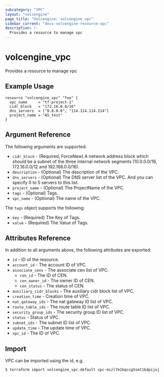 ```yaml
---
subcategory: "VPC"
layout: "volcengine"
page_title: "Volcengine: volcengine_vpc"
sidebar_current: "docs-volcengine-resource-vpc"
description: |-
  Provides a resource to manage vpc
---
```

# volcengine_vpc
Provides a resource to manage vpc
## Example Usage
```hcl
resource "volcengine_vpc" "foo" {
  vpc_name     = "tf-project-1"
  cidr_block   = "172.16.0.0/16"
  dns_servers  = ["8.8.8.8", "114.114.114.114"]
  project_name = "AS_test"
}
```
## Argument Reference
The following arguments are supported:
* `cidr_block` - (Required, ForceNew) A network address block which should be a subnet of the three internal network segments (10.0.0.0/16, 172.16.0.0/12 and 192.168.0.0/16).
* `description` - (Optional) The description of the VPC.
* `dns_servers` - (Optional) The DNS server list of the VPC. And you can specify 0 to 5 servers to this list.
* `project_name` - (Optional) The ProjectName of the VPC.
* `tags` - (Optional) Tags.
* `vpc_name` - (Optional) The name of the VPC.

The `tags` object supports the following:

* `key` - (Required) The Key of Tags.
* `value` - (Required) The Value of Tags.

## Attributes Reference
In addition to all arguments above, the following attributes are exported:
* `id` - ID of the resource.
* `account_id` - The account ID of VPC.
* `associate_cens` - The associate cen list of VPC.
    * `cen_id` - The ID of CEN.
    * `cen_owner_id` - The owner ID of CEN.
    * `cen_status` - The status of CEN.
* `auxiliary_cidr_blocks` - The auxiliary cidr block list of VPC.
* `creation_time` - Creation time of VPC.
* `nat_gateway_ids` - The nat gateway ID list of VPC.
* `route_table_ids` - The route table ID list of VPC.
* `security_group_ids` - The security group ID list of VPC.
* `status` - Status of VPC.
* `subnet_ids` - The subnet ID list of VPC.
* `update_time` - The update time of VPC.
* `vpc_id` - The ID of VPC.


## Import
VPC can be imported using the id, e.g.
```
$ terraform import volcengine_vpc.default vpc-mizl7m1kqccg5smt1bdpijuj
```

